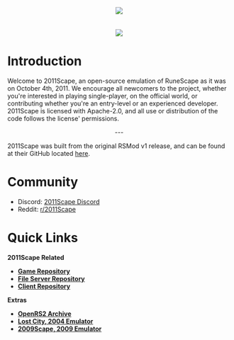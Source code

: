<p align="center">
  <img src="https://cdn.discordapp.com/attachments/1067274729205010463/1079998213353902140/2011Scape.png" />
  <br>
  <br>
  <br>
  <img src="https://cdn.discordapp.com/attachments/1067274729205010463/1080001930836852806/image.png" />
  <br>
</p>




# Introduction

Welcome to 2011Scape, an open-source emulation of RuneScape as it was on October 4th, 2011. We encourage all newcomers to the project, whether you're interested in playing single-player, on the official world, or contributing whether you're an entry-level or an experienced developer. 2011Scape is licensed with Apache-2.0, and all use or distribution of the code follows the license' permissions.

<p align="center">
---
</p>

2011Scape was built from the original RSMod v1 release, and can be found at their GitHub located [here](https://github.com/Tomm0017/rsmod).

# Community

- Discord: [2011Scape Discord](https://discord.gg/jDbBAKjhxh)
- Reddit: [r/2011Scape](https://www.reddit.com/r/2011scape/)

# Quick Links

<b>2011Scape Related<b>
- [Game Repository](https://github.com/2011Scape/game)
- [File Server Repository](https://github.com/2011Scape/file-server)
- [Client Repository](https://github.com/2011Scape/rs-client)

<b>Extras</b>
- [OpenRS2 Archive](https://archive.openrs2.org/)
- [Lost City, 2004 Emulator](https://discord.gg/hN3tHUmZEN)
- [2009Scape, 2009 Emulator](https://2009scape.org)
